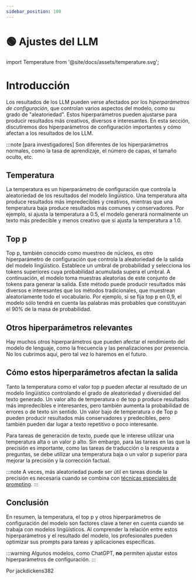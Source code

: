 ```yaml
---
sidebar_position: 100
---
```


# 🟢 Ajustes del LLM


import Temperature from '@site/docs/assets/temperature.svg';

<div style={{textAlign: 'center'}}>
  <Temperature style={{width:"100%",height:"300px",verticalAlign:"top"}}/>
</div>

# Introducción

Los resultados de los LLM pueden verse afectados por los _hiperparámetros de configuración_, que controlan varios aspectos del modelo, como su grado de "aleatoriedad". Estos hiperparámetros pueden ajustarse para producir resultados más creativos, diversos e interesantes. En esta sección, discutiremos dos hiperparámetros de configuración importantes y cómo afectan a los resultados de los LLM.

:::note
[para investigadores] Son diferentes de los hiperparámetros normales, como la tasa de aprendizaje, el número de capas, el tamaño oculto, etc.

## Temperatura

La temperatura es un hiperparámetro de configuración que controla la aleatoriedad de los resultados del modelo lingüístico. Una temperatura alta produce resultados más impredecibles y creativos, mientras que una temperatura baja produce resultados más comunes y conservadores. Por ejemplo, si ajusta la temperatura a 0.5, el modelo generará normalmente un texto más predecible y menos creativo que si ajusta la temperatura a 1.0.

## Top p

Top p, también conocido como muestreo de núcleos, es otro hiperparámetro de configuración que controla la aleatoriedad de la salida del modelo lingüístico. Establece un umbral de probabilidad y selecciona los tokens superiores cuya probabilidad acumulada supera el umbral. A continuación, el modelo toma muestras aleatorias de este conjunto de tokens para generar la salida. Este método puede producir resultados más diversos e interesantes que los métodos tradicionales, que muestrean aleatoriamente todo el vocabulario. Por ejemplo, si se fija top p en 0,9, el modelo sólo tendrá en cuenta las palabras más probables que constituyan el 90% de la masa de probabilidad.

## Otros hiperparámetros relevantes

Hay muchos otros hiperparámetros que pueden afectar el rendimiento del modelo de lenguaje, como la frecuencia y las penalizaciones por presencia. No los cubrimos aquí, pero tal vez lo haremos en el futuro.

## Cómo estos hiperparámetros afectan la salida

Tanto la temperatura como el valor top p pueden afectar al resultado de un modelo lingüístico controlando el grado de aleatoriedad y diversidad del texto generado. Un valor alto de temperatura o de top p produce resultados más impredecibles e interesantes, pero también aumenta la probabilidad de errores o de texto sin sentido. Un valor bajo de temperatura o de Top p pueden producir resultados más conservadores y predecibles, pero también pueden dar lugar a texto repetitivo o poco interesante.

Para tareas de generación de texto, puede que le interese utilizar una temperatura alta o un valor p alto. Sin embargo, para las tareas en las que la precisión es importante, como las tareas de traducción o la respuesta a preguntas, se debe utilizar una temperatura baja o un valor p superior para mejorar la precisión y la corrección factual.

:::note
A veces, más aleatoriedad puede ser útil en tareas donde la precisión es necesaria cuando se combina con [técnicas especiales de prompting](https://learnprompting.org/docs/intermediate/self_consistency).
:::




## Conclusión

En resumen, la temperatura, el top p y otros hiperparámetros de configuración del modelo son factores clave a tener en cuenta cuando se trabaja con modelos lingüísticos. Al comprender la relación entre estos hiperparámetros y el resultado del modelo, los profesionales pueden optimizar sus prompts para tareas y aplicaciones específicas.

:::warning
Algunos modelos, como ChatGPT, **no** permiten ajustar estos hiperparámetros de configuración.
:::

Por jackdickens382
